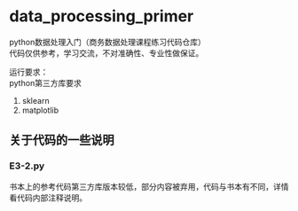 # data_processing_primer
python数据处理入门（商务数据处理课程练习代码仓库）  
代码仅供参考，学习交流，不对准确性、专业性做保证。

运行要求：  
python第三方库要求
1. sklearn
2. matplotlib

## 关于代码的一些说明

### E3-2.py
书本上的参考代码第三方库版本较低，部分内容被弃用，代码与书本有不同，详情看代码内部注释说明。